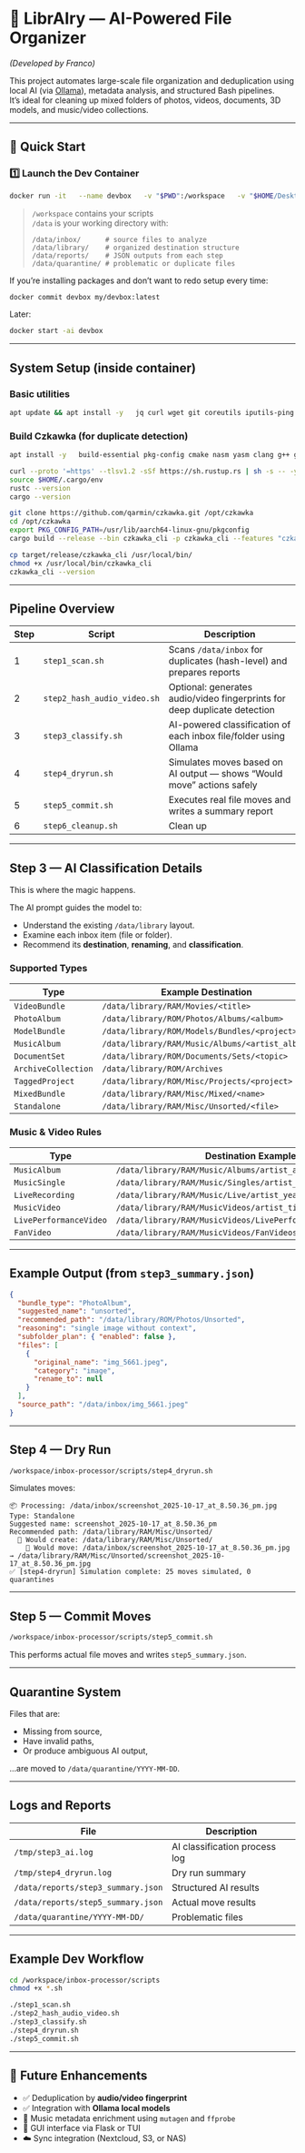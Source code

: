 # 🧠 LibrAIry — AI-Powered File Organizer  
*(Developed by Franco)*

This project automates large-scale file organization and deduplication using local AI (via [Ollama](https://ollama.ai/)), metadata analysis, and structured Bash pipelines.  
It’s ideal for cleaning up mixed folders of photos, videos, documents, 3D models, and music/video collections.

---

## 🚀 Quick Start

### 1️⃣ Launch the Dev Container

```bash
docker run -it   --name devbox   -v "$PWD":/workspace   -v "$HOME/Desktop/inbox":/data   debian:bookworm-slim bash
```

> `/workspace` contains your scripts  
> `/data` is your working directory with:
> ```
> /data/inbox/      # source files to analyze
> /data/library/    # organized destination structure
> /data/reports/    # JSON outputs from each step
> /data/quarantine/ # problematic or duplicate files
> ```

If you’re installing packages and don’t want to redo setup every time:
```bash
docker commit devbox my/devbox:latest
```

Later:
```bash
docker start -ai devbox
```

---

## System Setup (inside container)

### Basic utilities
```bash
apt update && apt install -y   jq curl wget git coreutils iputils-ping rmlint ffmpeg
```

### Build Czkawka (for duplicate detection)
```bash
apt install -y   build-essential pkg-config cmake nasm yasm clang g++ gcc   libjpeg-dev libpng-dev libtiff-dev libtag1-dev   libaom-dev libdav1d-dev libavif-dev libheif-dev libx264-dev libx265-dev

curl --proto '=https' --tlsv1.2 -sSf https://sh.rustup.rs | sh -s -- -y
source $HOME/.cargo/env
rustc --version
cargo --version

git clone https://github.com/qarmin/czkawka.git /opt/czkawka
cd /opt/czkawka
export PKG_CONFIG_PATH=/usr/lib/aarch64-linux-gnu/pkgconfig
cargo build --release --bin czkawka_cli -p czkawka_cli --features "czkawka_core/heif czkawka_core/libavif"

cp target/release/czkawka_cli /usr/local/bin/
chmod +x /usr/local/bin/czkawka_cli
czkawka_cli --version
```

---

## Pipeline Overview

| Step | Script | Description |
|------|---------|-------------|
| 1 | `step1_scan.sh` | Scans `/data/inbox` for duplicates (hash-level) and prepares reports |
| 2 | `step2_hash_audio_video.sh` | Optional: generates audio/video fingerprints for deep duplicate detection |
| 3 | `step3_classify.sh` | AI-powered classification of each inbox file/folder using Ollama |
| 4 | `step4_dryrun.sh` | Simulates moves based on AI output — shows “Would move” actions safely |
| 5 | `step5_commit.sh` | Executes real file moves and writes a summary report |
| 6 | `step6_cleanup.sh` | Clean up|

---

## Step 3 — AI Classification Details

This is where the magic happens.

The AI prompt guides the model to:
- Understand the existing `/data/library` layout.
- Examine each inbox item (file or folder).
- Recommend its **destination**, **renaming**, and **classification**.

### Supported Types

| Type | Example Destination |
|-------|----------------------|
| `VideoBundle` | `/data/library/RAM/Movies/<title>` |
| `PhotoAlbum` | `/data/library/ROM/Photos/Albums/<album>` |
| `ModelBundle` | `/data/library/ROM/Models/Bundles/<project>` |
| `MusicAlbum` | `/data/library/RAM/Music/Albums/<artist_album>` |
| `DocumentSet` | `/data/library/ROM/Documents/Sets/<topic>` |
| `ArchiveCollection` | `/data/library/ROM/Archives` |
| `TaggedProject` | `/data/library/ROM/Misc/Projects/<project>` |
| `MixedBundle` | `/data/library/RAM/Misc/Mixed/<name>` |
| `Standalone` | `/data/library/RAM/Misc/Unsorted/<file>` |

### Music & Video Rules
| Type | Destination Example |
|-------|----------------------|
| `MusicAlbum` | `/data/library/RAM/Music/Albums/artist_album` |
| `MusicSingle` | `/data/library/RAM/Music/Singles/artist_title` |
| `LiveRecording` | `/data/library/RAM/Music/Live/artist_year` |
| `MusicVideo` | `/data/library/RAM/MusicVideos/artist_title` |
| `LivePerformanceVideo` | `/data/library/RAM/MusicVideos/LivePerformances/artist_year` |
| `FanVideo` | `/data/library/RAM/MusicVideos/FanVideos/artist_title` |

---

## Example Output (from `step3_summary.json`)

```json
{
  "bundle_type": "PhotoAlbum",
  "suggested_name": "unsorted",
  "recommended_path": "/data/library/ROM/Photos/Unsorted",
  "reasoning": "single image without context",
  "subfolder_plan": { "enabled": false },
  "files": [
    {
      "original_name": "img_5661.jpeg",
      "category": "image",
      "rename_to": null
    }
  ],
  "source_path": "/data/inbox/img_5661.jpeg"
}
```

---

## Step 4 — Dry Run

```bash
/workspace/inbox-processor/scripts/step4_dryrun.sh
```

Simulates moves:
```
📦 Processing: /data/inbox/screenshot_2025-10-17_at_8.50.36_pm.jpg
Type: Standalone
Suggested name: screenshot_2025-10-17_at_8.50.36_pm
Recommended path: /data/library/RAM/Misc/Unsorted/
  📂 Would create: /data/library/RAM/Misc/Unsorted/
    🚚 Would move: /data/inbox/screenshot_2025-10-17_at_8.50.36_pm.jpg → /data/library/RAM/Misc/Unsorted/screenshot_2025-10-17_at_8.50.36_pm.jpg
✅ [step4-dryrun] Simulation complete: 25 moves simulated, 0 quarantines
```

---

## Step 5 — Commit Moves

```bash
/workspace/inbox-processor/scripts/step5_commit.sh
```

This performs actual file moves and writes `step5_summary.json`.

---

## Quarantine System

Files that are:
- Missing from source,
- Have invalid paths,
- Or produce ambiguous AI output,

…are moved to `/data/quarantine/YYYY-MM-DD`.


---

## Logs and Reports

| File | Description |
|-------|--------------|
| `/tmp/step3_ai.log` | AI classification process log |
| `/tmp/step4_dryrun.log` | Dry run summary |
| `/data/reports/step3_summary.json` | Structured AI results |
| `/data/reports/step5_summary.json` | Actual move results |
| `/data/quarantine/YYYY-MM-DD/` | Problematic files |

---

## Example Dev Workflow

```bash
cd /workspace/inbox-processor/scripts
chmod +x *.sh

./step1_scan.sh
./step2_hash_audio_video.sh
./step3_classify.sh
./step4_dryrun.sh
./step5_commit.sh
```

---

## 🧩 Future Enhancements

- ✅ Deduplication by **audio/video fingerprint**
- ✅ Integration with **Ollama local models**
- 🧠 Music metadata enrichment using `mutagen` and `ffprobe`
- 🧰 GUI interface via Flask or TUI
- ☁️ Sync integration (Nextcloud, S3, or NAS)


